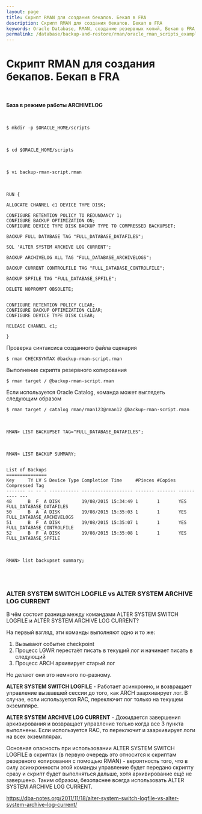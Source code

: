 ```yaml
---
layout: page
title: Скрипт RMAN для создания бекапов. Бекап в FRA
description: Скрипт RMAN для создания бекапов. Бекап в FRA
keywords: Oracle Database, RMAN, создание резервных копий, Бекап в FRA
permalink: /database/backup-and-restore/rman/oracle_rman_scripts_example/backup-to-fra/
---
```


# Скрипт RMAN для создания бекапов. Бекап в FRA

<br/>

**База в режиме работы ARCHIVELOG**

<br/>

    $ mkdir -p $ORACLE_HOME/scripts

<br/>

    $ cd $ORACLE_HOME/scripts

<br/>

    $ vi backup-rman-script.rman

<br/>

```
RUN {

ALLOCATE CHANNEL c1 DEVICE TYPE DISK;

CONFIGURE RETENTION POLICY TO REDUNDANCY 1;
CONFIGURE BACKUP OPTIMIZATION ON;
CONFIGURE DEVICE TYPE DISK BACKUP TYPE TO COMPRESSED BACKUPSET;

BACKUP FULL DATABASE TAG "FULL_DATABASE_DATAFILES";

SQL 'ALTER SYSTEM ARCHIVE LOG CURRENT';

BACKUP ARCHIVELOG ALL TAG "FULL_DATABASE_ARCHIVELOGS";

BACKUP CURRENT CONTROLFILE TAG "FULL_DATABASE_CONTROLFILE";

BACKUP SPFILE TAG "FULL_DATABASE_SPFILE";

DELETE NOPROMPT OBSOLETE;


CONFIGURE RETENTION POLICY CLEAR;
CONFIGURE BACKUP OPTIMIZATION CLEAR;
CONFIGURE DEVICE TYPE DISK CLEAR;

RELEASE CHANNEL c1;

}
```

Проверка синтаксиса созданного файла сценария

    $ rman CHECKSYNTAX @backup-rman-script.rman

Выполнение скрипта резервного копирования

    $ rman target / @backup-rman-script.rman

Если используется Oracle Catalog, команда может выглядеть следующим образом

    $ rman target / catalog rman/rman123@rman12 @backup-rman-script.rman

<br/>

    RMAN> LIST BACKUPSET TAG="FULL_DATABASE_DATAFILES";

<br/>

```
RMAN> LIST BACKUP SUMMARY;


List of Backups
===============
Key     TY LV S Device Type Completion Time     #Pieces #Copies Compressed Tag
------- -- -- - ----------- ------------------- ------- ------- ---------- ---
48      B  F  A DISK        19/08/2015 15:34:49 1       1       YES        FULL_DATABASE_DATAFILES
50      B  A  A DISK        19/08/2015 15:35:03 1       1       YES        FULL_DATABASE_ARCHIVELOGS
51      B  F  A DISK        19/08/2015 15:35:07 1       1       YES        FULL_DATABASE_CONTROLFILE
52      B  F  A DISK        19/08/2015 15:35:08 1       1       YES        FULL_DATABASE_SPFILE
```

<br/>

    RMAN> list backupset summary;

<br/>
<br/>

### ALTER SYSTEM SWITCH LOGFILE vs ALTER SYSTEM ARCHIVE LOG CURRENT

В чём состоит разница между командами ALTER SYSTEM SWITCH LOGFILE и ALTER SYSTEM ARCHIVE LOG CURRENT?

На первый взгляд, эти команды выполняют одно и то же:

1. Вызывают событие checkpoint
2. Процесс LGWR перестаёт писать в текущий лог и начинает писать в следующий
3. Процесс ARCH архивирует старый лог

Но делают они это немного по-разному.

**ALTER SYSTEM SWITCH LOGFILE** -
Работает асинхронно, и возвращает управление вызвавшей сессии до того, как ARCH заархивирует лог. В случае, если используется RAC, переключит лог только на текущем экземпляре.

**ALTER SYSTEM ARCHIVE LOG CURRENT** -
Дожидается завершения архивирования и возвращает управление только когда все 3 пункта выполнены. Если используется RAC, то переключит и заархивирует логи на всех экземплярах.

Основная опасность при использовании ALTER SYSTEM SWITCH LOGFILE в скриптах (в первую очередь это относится к скриптам резервного копирования с помощью RMAN) - вероятность того, что в силу асинхронности этой команды управление будет передано скрипту сразу и скрипт будет выполняться дальше, хотя архивирование ещё не завершено. Таким образом, безопаснее всегда использовать ALTER SYSTEM ARCHIVE LOG CURRENT.

https://dba-notes.org/2011/11/18/alter-system-switch-logfile-vs-alter-system-archive-log-current/
